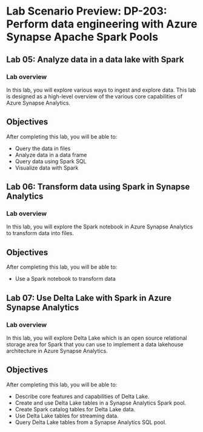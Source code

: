# Lab Scenario Preview: DP-203: Perform data engineering with Azure Synapse Apache Spark Pools

## Lab 05: Analyze data in a data lake with Spark

### Lab overview

In this lab, you will explore various ways to ingest and explore data. This lab is designed as a high-level overview of the various core capabilities of Azure Synapse Analytics.


## Objectives
  
After completing this lab, you will be able to:

- Query the data in files
- Analyze data in a data frame
- Query data using Spark SQL
- Visualize data with Spark


## Lab 06: Transform data using Spark in Synapse Analytics


### Lab overview

In this lab, you will explore the Spark notebook in Azure Synapse Analytics to transform data into files.

## Objectives
  
After completing this lab, you will be able to:

- Use a Spark notebook to transform data


## Lab 07: Use Delta Lake with Spark in Azure Synapse Analytics

### Lab overview

In this lab, you will explore Delta Lake which is an open source relational storage area for Spark that you can use to implement a data lakehouse architecture in Azure Synapse Analytics.

## Objectives
  
After completing this lab, you will be able to:

- Describe core features and capabilities of Delta Lake.
- Create and use Delta Lake tables in a Synapse Analytics Spark pool.
- Create Spark catalog tables for Delta Lake data.
- Use Delta Lake tables for streaming data.
- Query Delta Lake tables from a Synapse Analytics SQL pool.
